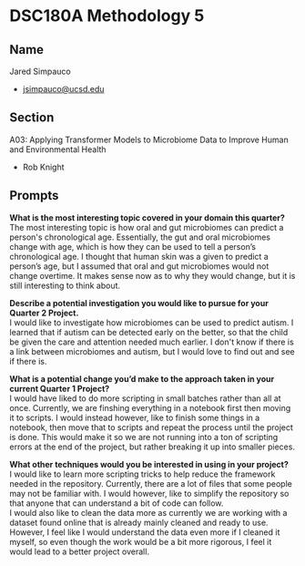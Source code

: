 # DSC180A Methodology 5

## Name
Jared Simpauco
- jsimpauco@ucsd.edu

## Section
A03: Applying Transformer Models to Microbiome Data to Improve Human and Environmental Health
- Rob Knight

## Prompts
**What is the most interesting topic covered in your domain this quarter?**  
The most interesting topic is how oral and gut microbiomes can predict a person's chronological age. Essentially, the gut and oral microbiomes change with age, which is how they can be used to tell a person’s chronological age. I thought that human skin was a given to predict a person’s age, but I assumed that oral and gut microbiomes would not change overtime. It makes sense now as to why they would change, but it is still interesting to think about.  
  
**Describe a potential investigation you would like to pursue for your Quarter 2 Project.**  
I would like to investigate how microbiomes can be used to predict autism. I learned that if autism can be detected early on the better, so that the child be given the care and attention needed much earlier. I don't know if there is a link between microbiomes and autism, but I would love to find out and see if there is.  
  
**What is a potential change you’d make to the approach taken in your current Quarter 1 Project?**  
I would have liked to do more scripting in small batches rather than all at once. Currently, we are finshing everything in a notebook first then moving it to scripts. I would instead however, like to finish some things in a notebook, then move that to scripts and repeat the process until the project is done. This would make it so we are not running into a ton of scripting errors at the end of the project, but rather breaking it up into smaller pieces.  
  
**What other techniques would you be interested in using in your project?**  
I would like to learn more scripting tricks to help reduce the framework needed in the repository. Currently, there are a lot of files that some people may not be familiar with. I would however, like to simplify the repository so that anyone that can understand a bit of code can follow.  
I would also like to clean the data more as currently we are working with a dataset found online that is already mainly cleaned and ready to use. However, I feel like I would understand the data even more if I cleaned it myself, so even though the work would be a bit more rigorous, I feel it would lead to a better project overall.